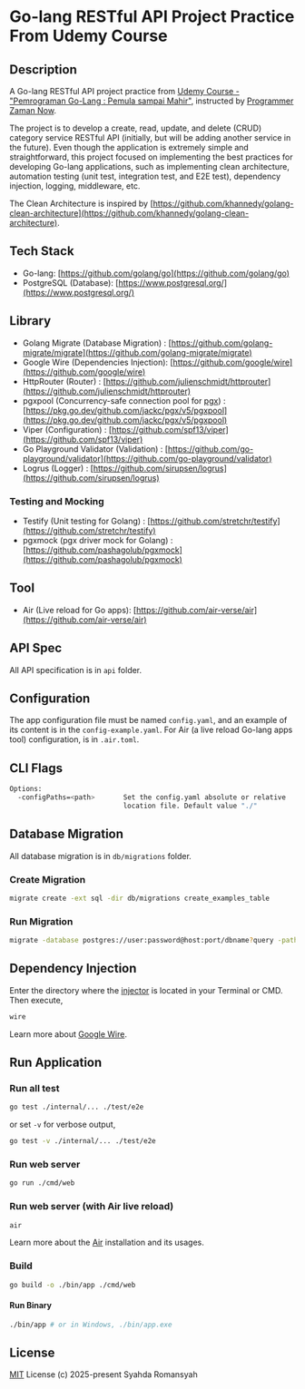# Go-lang RESTful API Project Practice From Udemy Course

## Description

A Go-lang RESTful API project practice from [Udemy Course - "Pemrograman Go-Lang : Pemula sampai Mahir"](https://www.udemy.com/course/pemrograman-go-lang-pemula-sampai-mahir/), instructed by [Programmer Zaman Now](https://www.udemy.com/user/eko-kurniawan/).

The project is to develop a create, read, update, and delete (CRUD) category service RESTful API (initially, but will be adding another service in the future). Even though the application is extremely simple and straightforward, this project focused on implementing the best practices for developing Go-lang applications, such as implementing clean architecture, automation testing (unit test, integration test, and E2E test), dependency injection, logging, middleware, etc.

The Clean Architecture is inspired by [https://github.com/khannedy/golang-clean-architecture](https://github.com/khannedy/golang-clean-architecture).

## Tech Stack

- Go-lang: [https://github.com/golang/go](https://github.com/golang/go)
- PostgreSQL (Database): [https://www.postgresql.org/](https://www.postgresql.org/)

## Library

- Golang Migrate (Database Migration) : [https://github.com/golang-migrate/migrate](https://github.com/golang-migrate/migrate)
- Google Wire (Dependencies Injection): [https://github.com/google/wire](https://github.com/google/wire)
- HttpRouter (Router) : [https://github.com/julienschmidt/httprouter](https://github.com/julienschmidt/httprouter)
- pgxpool (Concurrency-safe connection pool for [pgx](https://github.com/jackc/pgx)) : [https://pkg.go.dev/github.com/jackc/pgx/v5/pgxpool](https://pkg.go.dev/github.com/jackc/pgx/v5/pgxpool)
- Viper (Configuration) : [https://github.com/spf13/viper](https://github.com/spf13/viper)
- Go Playground Validator (Validation) : [https://github.com/go-playground/validator](https://github.com/go-playground/validator)
- Logrus (Logger) : [https://github.com/sirupsen/logrus](https://github.com/sirupsen/logrus)

### Testing and Mocking

- Testify (Unit testing for Golang) : [https://github.com/stretchr/testify](https://github.com/stretchr/testify)
- pgxmock (pgx driver mock for Golang) : [https://github.com/pashagolub/pgxmock](https://github.com/pashagolub/pgxmock)

## Tool

- Air (Live reload for Go apps): [https://github.com/air-verse/air](https://github.com/air-verse/air)

## API Spec

All API specification is in `api` folder.

## Configuration

The app configuration file must be named `config.yaml`, and an example of its content is in the `config-example.yaml`. For Air (a live reload Go-lang apps tool) configuration, is in `.air.toml`.

## CLI Flags

```bash
Options:
  -configPaths=<path>       Set the config.yaml absolute or relative
                            location file. Default value "./"
```

## Database Migration

All database migration is in `db/migrations` folder.

### Create Migration

```bash
migrate create -ext sql -dir db/migrations create_examples_table
```

### Run Migration

```bash
migrate -database postgres://user:password@host:port/dbname?query -path db/migration up
```

## Dependency Injection

Enter the directory where the [injector](https://github.com/google/wire/blob/main/docs/guide.md#injectors) is located in your Terminal or CMD. Then execute,

```bash
wire
```

Learn more about [Google Wire](https://github.com/google/wire).

## Run Application

### Run all test

```bash
go test ./internal/... ./test/e2e
```

or set `-v` for verbose output,

```bash
go test -v ./internal/... ./test/e2e
```

### Run web server

```bash
go run ./cmd/web
```

### Run web server (with Air live reload)

```bash
air
```

Learn more about the [Air](https://github.com/air-verse/air) installation and its usages.

### Build

```bash
go build -o ./bin/app ./cmd/web
```

#### Run Binary

```bash
./bin/app # or in Windows, ./bin/app.exe
```

## License

[MIT](./LICENSE.txt) License (c) 2025-present Syahda Romansyah
